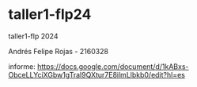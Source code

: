 # taller1-flp24
taller1-flp 2024

Andrés Felipe Rojas - 2160328

informe: https://docs.google.com/document/d/1kABxs-ObceLLYciXGbw1gTral9QXtur7E8ilmLlbkb0/edit?hl=es
